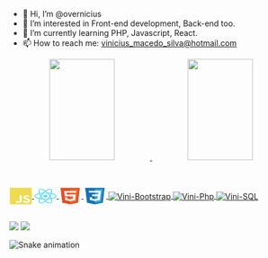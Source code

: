 - 👋 Hi, I’m @overnicius
- 👀 I’m interested in Front-end development, Back-end too.
- 🌱 I’m currently learning PHP, Javascript, React.
- 📫 How to reach me: vinicius_macedo_silva@hotmail.com

<div align="center" style="display: inline_block">
  <a href="https://github.com/overnicius">
  <img height="180em" width="48%" src="https://github-readme-stats.vercel.app/api?username=overnicius&show_icons=true&theme=tokyonight&include_all_commits=true&count_private=true"/>
  <img height="180em" width="48%" src="https://github-readme-stats.vercel.app/api/top-langs/?username=overnicius&layout=compact&langs_count=7&theme=tokyonight"/>
</div>
  
  ##
<div style="display: inline_block"><br>
  <img align="center" alt="Vini-Js" height="30" width="40" src="https://raw.githubusercontent.com/devicons/devicon/master/icons/javascript/javascript-plain.svg">
  <img align="center" alt="Vini-React" height="30" width="40" src="https://raw.githubusercontent.com/devicons/devicon/master/icons/react/react-original.svg">
  <img align="center" alt="Vini-HTML" height="30" width="40" src="https://raw.githubusercontent.com/devicons/devicon/master/icons/html5/html5-original.svg">
  <img align="center" alt="Vini-CSS" height="30" width="40" src="https://raw.githubusercontent.com/devicons/devicon/master/icons/css3/css3-original.svg">
  <img align="center" alt="Vini-Bootstrap" height="35" width="40" src="https://cdn.jsdelivr.net/gh/devicons/devicon/icons/bootstrap/bootstrap-original.svg" />
  <img align="center" alt="Vini-Php" height="40" width="40" src="https://cdn.jsdelivr.net/gh/devicons/devicon/icons/php/php-plain.svg" />
  <img align="center" alt="Vini-SQL" height="40" width="50" src="https://cdn.jsdelivr.net/gh/devicons/devicon/icons/microsoftsqlserver/microsoftsqlserver-plain-wordmark.svg" />
          

</div>
  
  ##
  
  <div> 
  <a href = "mailto:vinicius_macedo_silva@hotmail.com"><img src="https://img.shields.io/badge/-Gmail-%23333?style=for-the-badge&logo=gmail&logoColor=white" target="_blank"></a>
  <a href="https://www.linkedin.com/in/overnicius" target="_blank"><img src="https://img.shields.io/badge/-LinkedIn-%230077B5?style=for-the-badge&logo=linkedin&logoColor=white" target="_blank"></a> 
 
  ![Snake animation](https://github.com/overnicius/overnicius/blob/output/github-contribution-grid-snake.svg)
 
</div>
<!---
overnicius/overnicius is a ✨ special ✨ repository because its `README.md` (this file) appears on your GitHub profile.
You can click the Preview link to take a look at your changes.
--->
